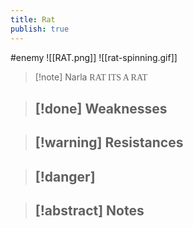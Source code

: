 ```yaml
---
title: Rat
publish: true
---
```

#enemy 
![[RAT.png]]
![[rat-spinning.gif]]
> [!note] Narla
> <span style="font-family: 'Lucida Handwriting'; font-optical-sizing: auto; font-style: normal; word-break: break-word;">RAT ITS A RAT<span/>

> [!done] Weaknesses
> - 

> [!warning] Resistances
> - 

> [!danger]
> - 

> [!abstract] Notes
> - 